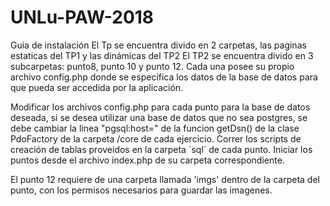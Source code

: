 # UNLu-PAW-2018

Guia de instalación
El Tp se encuentra divido en 2 carpetas, las paginas estaticas del TP1 y las dinámicas del TP2
El TP2 se encuentra divido en 3 subcarpetas: punto8, punto 10 y punto 12.
Cada una posee su propio archivo config.php donde se especifica los datos de la base de datos para que pueda ser accedida por la aplicación.

Modificar los archivos config.php para cada punto para la base de datos deseada, si se desea utilizar una base de datos que no sea postgres, se debe cambiar la linea "pgsql:host=" de la funcion getDsn() de la clase PdoFactory de la carpeta /core de cada ejercicio.
Correr los scripts de creación de tablas proveidos en la carpeta ´sql´ de cada punto.
Iniciar los puntos desde el archivo index.php de su carpeta correspondiente.

El punto 12 requiere de una carpeta llamada 'imgs' dentro de la carpeta del punto, con los permisos necesarios para guardar las imagenes.  

